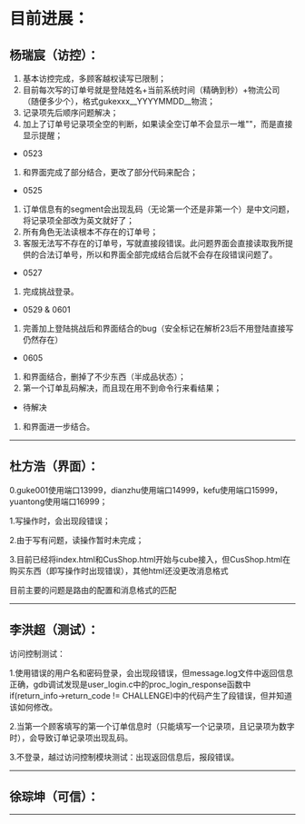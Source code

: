 目前进展：
=
杨瑞宸（访控）：
-
  1. 基本访控完成，多顾客越权读写已限制；
  2. 目前每次写的订单号就是登陆姓名+当前系统时间（精确到秒）+物流公司（随便多少个），格式gukexxx__YYYYMMDD__物流；
  3. 记录项先后顺序问题解决；
  4. 加上了订单号记录项全空的判断，如果读全空订单不会显示一堆""，而是直接显示提醒；  
  - 0523  
  1. 和界面完成了部分结合，更改了部分代码来配合；  
  - 0525  
  1. 订单信息有的segment会出现乱码（无论第一个还是非第一个）是中文问题，将记录项全部改为英文就好了；
  2. 所有角色无法读根本不存在的订单号；
  3. 客服无法写不存在的订单号，写就直接段错误。此问题界面会直接读取我所提供的合法订单号，所以和界面全部完成结合后就不会存在段错误问题了。
  - 0527  
  1. 完成挑战登录。
  - 0529 & 0601 
  1. 完善加上登陆挑战后和界面结合的bug（安全标记在解析23后不用登陆直接写仍然存在）
  - 0605
  1. 和界面结合，删掉了不少东西（半成品状态）；
  2. 第一个订单乱码解决，而且现在用不到命令行来看结果；
  - 待解决
  1. 和界面进一步结合。
  
----------------------------------------------------
杜方浩（界面）：
-
  0.guke001使用端口13999，dianzhu使用端口14999，kefu使用端口15999，yuantong使用端口16999；

  1.写操作时，会出现段错误；

  2.由于写有问题，读操作暂时未完成；

  3.目前已经将index.html和CusShop.html开始与cube接入，但CusShop.html在购买东西（即写操作时出现错误），其他html还没更改消息格式

目前主要的问题是路由的配置和消息格式的匹配

------------------------------------------------------------
李洪超（测试）：
-
访问控制测试：
  
  1.使用错误的用户名和密码登录，会出现段错误，但message.log文件中返回信息正确，gdb调试发现是user_login.c中的proc_login_response函数中if(return_info->return_code != CHALLENGE)中的代码产生了段错误，但并知道该如何修改。

  2.当第一个顾客填写的第一个订单信息时（只能填写一个记录项，且记录项为数字时），会导致订单记录项出现乱码。

  3.不登录，越过访问控制模块测试：出现返回信息后，报段错误。
    
----------------------------------------------------------------
徐琮坤（可信）：
-



-----------------------------------------------------------------
